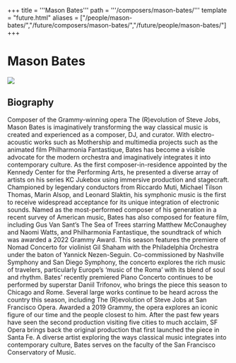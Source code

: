 +++
title = '''Mason Bates'''
path = '''/composers/mason-bates/'''
template = "future.html"
aliases = ["/people/mason-bates/","/future/composers/mason-bates/","/future/people/mason-bates/"]
+++

<h1>Mason Bates</h1>

<img class="speaker-photo" src="https://custom.cvent.com/C3A4539B19F74ABCB6FCE437F6BC0A74/files/event/910aaf2914d44586a56fbd0b3b2c31c0/b91a06d9872541a6b786537afa5df5e7.jpg">
<h2>Biography</h2>
<p>Composer of the Grammy-winning opera The (R)evolution of Steve Jobs, Mason Bates is imaginatively transforming the way classical music is created and experienced as a composer, DJ, and curator.  With electro-acoustic works such as Mothership and multimedia projects such as the animated film Philharmonia Fantastique, Bates has become a visible advocate for the modern orchestra and imaginatively integrates it into contemporary culture.
	As the first composer-in-residence appointed by the Kennedy Center for the Performing Arts, he presented a diverse array of artists on his series KC Jukebox using immersive production and stagecraft.  Championed by legendary conductors from Riccardo Muti, Michael Tilson Thomas, Marin Alsop, and Leonard Slaktin, his symphonic music is the first to receive widespread acceptance for its unique integration of electronic sounds. Named as the most-performed composer of his generation in a recent survey of American music, Bates has also composed for feature film, including Gus Van Sant’s The Sea of Trees starring Matthew McConaughey and Naomi Watts, and Philharmonia Fantastique, the soundtrack of which was awarded a 2022 Grammy Award.
	This season features the premiere of Nomad Concerto for violinist Gil Shaham with the Philadelphia Orchestra under the baton of Yannick Nezen-Seguin.  Co-commissioned by Nashville Symphony and San Diego Symphony, the concerto explores the rich music of travelers, particularly Europe’s ‘music of the Roma’ with its blend of soul and rhythm.  Bates’ recently premiered Piano Concerto continues to be performed by superstar Daniil Trifonov, who brings the piece this season to Chicago and Rome.
	Several large works continue to be heard across the country this season, including The (R)evolution of Steve Jobs at San Francisco Opera.  Awarded a 2019 Grammy, the opera explores an iconic figure of our time and the people closest to him.  After the past few years have seen the second production visiting five cities to much acclaim, SF Opera brings back the original production that first launched the piece in Santa Fe.
	A diverse artist exploring the ways classical music integrates into contemporary culture, Bates serves on the faculty of the San Francisco Conservatory of Music.</p>


